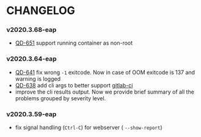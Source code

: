 # CHANGELOG

### v2020.3.68-eap
-  [QD-651](https://youtrack.jetbrains.com/issue/QD-651) support running container as non-root

### v2020.3.64-eap
- [QD-641](https://youtrack.jetbrains.com/issue/QD-641) fix wrong `-1` exitcode. Now in case of OOM exitcode is 137 and warning is logged
- [QD-638](https://youtrack.jetbrains.com/issue/QD-638) add cli args to better support [gitlab-ci](Docker/README.md#quick-start-with-recommended-profile)
- improve the cli results output. Now we provide brief summary of all the problems grouped by severity level. 

### v2020.3.59-eap
- fix signal handling (`Ctrl-C`) for webserver ( `--show-report`)